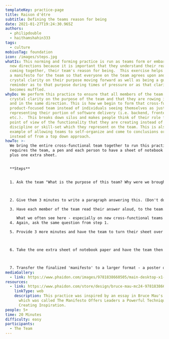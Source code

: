 ```yaml
---
templateKey: practice-page
title: Raison d'être
subtitle: Defining the teams reason for being
date: 2021-01-27T19:24:30.965Z
authors:
  - philipdouble
  - haithamshahin333
tags:
  - culture
mobiusTag: foundation
icon: /images/steps.jpg
whatIs: This norming and forming practice is run as teams form or embark upon
  new directions because it is important that they understand their reason for
  coming together, their team's reason for being.  This exercise helps to define
  a manifesto for the team so that everyone on the team agrees upon and has
  crystal clarity on their purpose moving forward as well as being a guide-post
  reminder as to that purpose during times of pressure or as that clarity
  becomes muffled.
whyDo: We perform this practice to ensure that all members of the team have
  crystal clarity on the purpose of the team and that they are rowing in rhythm
  and in the same direction. This is how we begin to form that cross-functional,
  product-focused team instead of individuals seeing themselves as just
  representing their portion of software delivery (i.e. backend, frontend, qa,
  etc.).  This breaks down silos and makes people think of their role from the
  point of view of the functionality that they are creating instead of the
  discipline or skill-set which they represent on the team. This is also an
  example of allowing teams to self-organize and come to conclusions organically
  instead of from a top down approach.
howTo: >-
  We bring the entire cross-functional team together to run this practice. It
  requires the team, a pen and each person to have a sheet of notebook paper
  plus one extra sheet.


  **Steps**


  1. Ask the team "What is the purpose of this team? Why were we brought together? What is our reason for being?"



  2. Give them 3 minutes to write a paragraph answering this. (Don't do this on post-its or post in common area - we want each person to answer independently without seeing others' responses).

  3. Have each member of the team read their answer aloud, to the team. No debate or discussion at this point.

     What we often see here - especially on new cross-functional teams where the members are coming from silos - is that they tend to skew the team's reason for being more toward their discipline than the team's functionality output.
  4. Again, ask the same question from step 1.

  5. Provide 3 more minutes and have the team to turn their sheet over and again write their paragraph.



  6. Take the one extra sheet of notebook paper and have the team then come together around a table and craft a single unified statement for their reason for being.



  7. Transfer the finalized 'manifesto' to a larger format - a poster or large piece of paper which can be hung in a central location in the team's work area as a regular reminder.
mediaGallery:
  - link: https://www.phaidon.com/images/9781838660505/main-desktop-x1-webp/9781838660505-Bruce-Mau-MC24-pp12-13-spread-1to1.webp
resources:
  - link: https://www.phaidon.com/store/design/bruce-mau-mc24-9781838660505/
    linkType: web
    description: This practice was inspired by an essay in Bruce Mau's book, MC24,
      which was called The Manifesto Offers Leaders a Powerful Technique for
      Creating Inspiration.
people: 5+
time: 20 Minutes
difficulty: easy
participants:
  - The Team
---
```

